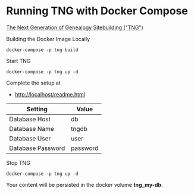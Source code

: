 # Running TNG with Docker Compose

[The Next Generation of Genealogy Sitebuilding ("TNG")](https://www.tngsitebuilding.com/)

Building the Docker Image Locally
```
docker-compose -p tng build
```

Start TNG
```
docker-compose -p tng up -d
```

Complete the setup at
- [http://localhost/readme.html](http://localhost/readme.html)

| Setting | Value |
| ------- | ----- |
| Database Host | db |
| Database Name | tngdb |
| Database User | user |
| Database Password | password |

Stop TNG
```
docker-compose -p tng up -d
```

Your content will be persisted in the docker volume __tng_my-db__.
